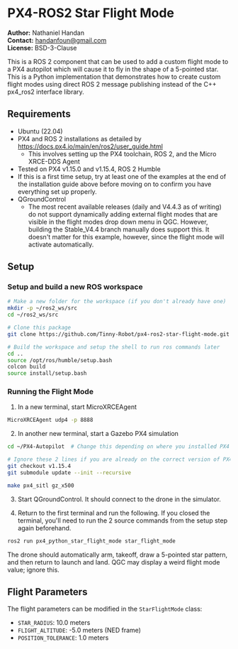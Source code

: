 # PX4-ROS2 Star Flight Mode

**Author:** Nathaniel Handan  
**Contact:** handanfoun@gmail.com  
**License:** BSD-3-Clause

This is a ROS 2 component that can be used to add a custom flight mode to a PX4 autopilot which will cause it to fly in the shape of a 5-pointed star. This is a Python implementation that demonstrates how to create custom flight modes using direct ROS 2 message publishing instead of the C++ px4_ros2 interface library.

## Requirements

- Ubuntu (22.04)
- PX4 and ROS 2 installations as detailed by https://docs.px4.io/main/en/ros2/user_guide.html
  - This involves setting up the PX4 toolchain, ROS 2, and the Micro XRCE-DDS Agent
- Tested on PX4 v1.15.0 and v1.15.4, ROS 2 Humble
- If this is a first time setup, try at least one of the examples at the end of the installation guide above before moving on to confirm you have everything set up properly.
- QGroundControl
  - The most recent available releases (daily and V4.4.3 as of writing) do not support dynamically adding external flight modes that are visible in the flight modes drop down menu in QGC. However, building the Stable_V4.4 branch manually does support this. It doesn't matter for this example, however, since the flight mode will activate automatically.

## Setup

### Setup and build a new ROS workspace
```bash
# Make a new folder for the workspace (if you don't already have one)
mkdir -p ~/ros2_ws/src
cd ~/ros2_ws/src

# Clone this package
git clone https://github.com/Tinny-Robot/px4-ros2-star-flight-mode.git px4_python_star_flight_mode

# Build the workspace and setup the shell to run ros commands later
cd ..
source /opt/ros/humble/setup.bash
colcon build
source install/setup.bash
```

### Running the Flight Mode

1. In a new terminal, start MicroXRCEAgent
```bash
MicroXRCEAgent udp4 -p 8888
```

2. In another new terminal, start a Gazebo PX4 simulation
```bash
cd ~/PX4-Autopilot  # Change this depending on where you installed PX4

# Ignore these 2 lines if you are already on the correct version of PX4
git checkout v1.15.4
git submodule update --init --recursive

make px4_sitl gz_x500
```

3. Start QGroundControl. It should connect to the drone in the simulator.

4. Return to the first terminal and run the following. If you closed the terminal, you'll need to run the 2 source commands from the setup step again beforehand.
```bash
ros2 run px4_python_star_flight_mode star_flight_mode
```

The drone should automatically arm, takeoff, draw a 5-pointed star pattern, and then return to launch and land. QGC may display a weird flight mode value; ignore this.

## Flight Parameters

The flight parameters can be modified in the `StarFlightMode` class:
- `STAR_RADIUS`: 10.0 meters
- `FLIGHT_ALTITUDE`: -5.0 meters (NED frame) 
- `POSITION_TOLERANCE`: 1.0 meters